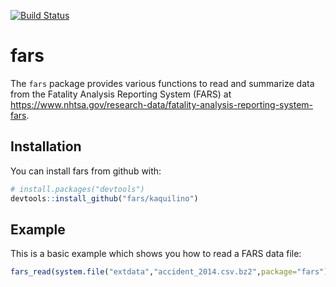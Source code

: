 [![Build Status](https://travis-ci.org/kaquilino/fars.svg?branch=master)](https://travis-ci.org/kaquilino/fars)

# fars

The `fars` package provides various functions to read and summarize data from the Fatality Analysis Reporting System (FARS) at https://www.nhtsa.gov/research-data/fatality-analysis-reporting-system-fars. 

## Installation

You can install fars from github with:

```R
# install.packages("devtools")
devtools::install_github("fars/kaquilino")
```

## Example

This is a basic example which shows you how to read a FARS data file:

```R
fars_read(system.file("extdata","accident_2014.csv.bz2",package="fars"))
```
